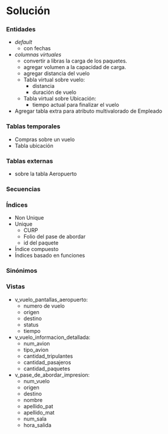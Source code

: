 # Solución

### Entidades

- *default*
  - con fechas
- *columnas virtuales*
  - convertir a libras la carga de los paquetes.
  - agregar volumen a la capacidad de carga. 
  - agregar distancia del vuelo
  - Tabla virtual sobre vuelo: 
    - distancia
    - duración de vuelo
  - Tabla virtual sobre Ubicación:
    - tiempo actual para finalizar el vuelo
- Agregar tabla extra para atributo multivalorado de Empleado

### Tablas temporales

- Compras sobre un vuelo
- Tabla ubicación

### Tablas externas

- sobre la tabla Aeropuerto

### Secuencias

### Índices

- Non Unique
- Unique
  - CURP
  - Folio del pase de abordar
  - id del paquete
- Índice compuesto
- Índices basado en funciones

### Sinónimos

### Vistas

- v_vuelo_pantallas_aeropuerto:
  - numero de vuelo
  - origen
  - destino
  - status
  - tiempo 
- v_vuelo_informacion_detallada:
  - num_avion
  - tipo_avion
  - cantidad_tripulantes
  - cantidad_pasajeros
  - cantidad_paquetes
- v_pase_de_abordar_impresion:
  - num_vuelo
  - origen
  - destino
  - nombre
  - apellido_pat
  - apellido_mat
  - num_sala
  - hora_salida







